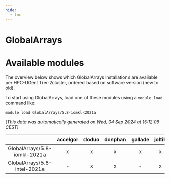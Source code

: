 ```yaml
---
hide:
  - toc
---
```


GlobalArrays
============

# Available modules


The overview below shows which GlobalArrays installations are available per HPC-UGent Tier-2cluster, ordered based on software version (new to old).

To start using GlobalArrays, load one of these modules using a `module load` command like:

```shell
module load GlobalArrays/5.8-iomkl-2021a
```

*(This data was automatically generated on Wed, 04 Sep 2024 at 15:12:06 CEST)*  

| |accelgor|doduo|donphan|gallade|joltik|shinx|skitty|
| :---: | :---: | :---: | :---: | :---: | :---: | :---: | :---: |
|GlobalArrays/5.8-iomkl-2021a|x|x|x|x|x|-|x|
|GlobalArrays/5.8-intel-2021a|-|x|x|-|x|-|x|
